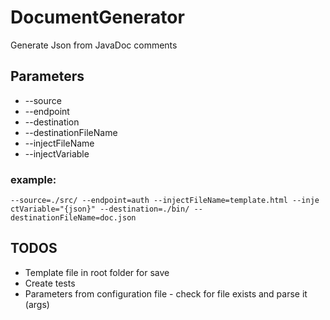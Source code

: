 # DocumentGenerator

Generate Json from JavaDoc comments

## Parameters

-   --source
-   --endpoint
-   --destination
-   --destinationFileName
-   --injectFileName
-   --injectVariable

### example:

`--source=./src/ --endpoint=auth --injectFileName=template.html --inje
ctVariable="{json}" --destination=./bin/ --destinationFileName=doc.json`

## TODOS

-   Template file in root folder for save
-   Create tests
-   Parameters from configuration file - check for file exists and parse it (args)
